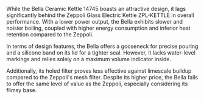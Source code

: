 While the Bella Ceramic Kettle 14745 boasts an attractive design, it lags significantly behind the Zeppoli Glass Electric Kettle ZPL-KETTLE in overall performance. With a lower power output, the Bella exhibits slower and noisier boiling, coupled with higher energy consumption and inferior heat retention compared to the Zeppoli.

In terms of design features, the Bella offers a gooseneck for precise pouring and a silicone band on its lid for a tighter seal. However, it lacks water-level markings and relies solely on a maximum volume indicator inside.

Additionally, its holed filter proves less effective against limescale buildup compared to the Zeppoli's mesh filter. Despite its higher price, the Bella fails to offer the same level of value as the Zeppoli, especially considering its flimsy base.